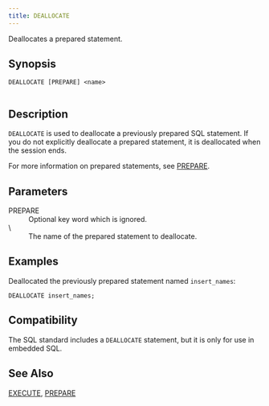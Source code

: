 ```yaml
---
title: DEALLOCATE
---
```


<!--
Licensed to the Apache Software Foundation (ASF) under one
or more contributor license agreements.  See the NOTICE file
distributed with this work for additional information
regarding copyright ownership.  The ASF licenses this file
to you under the Apache License, Version 2.0 (the
"License"); you may not use this file except in compliance
with the License.  You may obtain a copy of the License at

  http://www.apache.org/licenses/LICENSE-2.0

Unless required by applicable law or agreed to in writing,
software distributed under the License is distributed on an
"AS IS" BASIS, WITHOUT WARRANTIES OR CONDITIONS OF ANY
KIND, either express or implied.  See the License for the
specific language governing permissions and limitations
under the License.
-->

Deallocates a prepared statement.

## Synopsis<a id="topic1__section2"></a>

``` pre
DEALLOCATE [PREPARE] <name>
         
```

## Description<a id="topic1__section3"></a>

`DEALLOCATE` is used to deallocate a previously prepared SQL statement. If you do not explicitly deallocate a prepared statement, it is deallocated when the session ends.

For more information on prepared statements, see [PREPARE](PREPARE.html).

## Parameters<a id="topic1__section4"></a>

<dt>PREPARE  </dt>
<dd>Optional key word which is ignored.</dd>

<dt>\<name\>  </dt>
<dd>The name of the prepared statement to deallocate.</dd>

## Examples<a id="topic1__section5"></a>

Deallocated the previously prepared statement named `insert_names`:

``` pre
DEALLOCATE insert_names;
```

## Compatibility<a id="topic1__section6"></a>

The SQL standard includes a `DEALLOCATE` statement, but it is only for use in embedded SQL.

## See Also<a id="topic1__section7"></a>

[EXECUTE](EXECUTE.html), [PREPARE](PREPARE.html)
